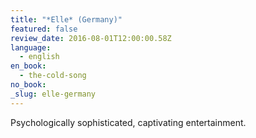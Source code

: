 ```yaml
---
title: "*Elle* (Germany)"
featured: false
review_date: 2016-08-01T12:00:00.58Z
language:
  - english
en_book:
  - the-cold-song
no_book:
_slug: elle-germany
---
```


Psychologically sophisticated, captivating entertainment.

